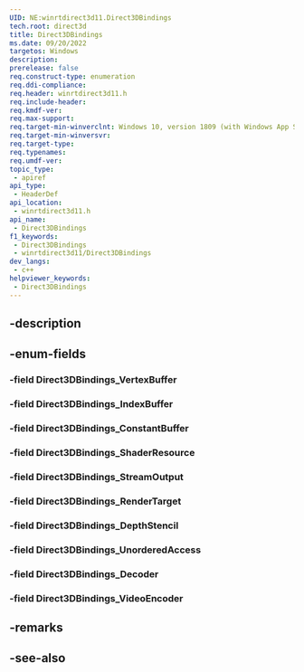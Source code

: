 ```yaml
---
UID: NE:winrtdirect3d11.Direct3DBindings
tech.root: direct3d
title: Direct3DBindings
ms.date: 09/20/2022
targetos: Windows
description: 
prerelease: false
req.construct-type: enumeration
req.ddi-compliance: 
req.header: winrtdirect3d11.h
req.include-header: 
req.kmdf-ver: 
req.max-support: 
req.target-min-winverclnt: Windows 10, version 1809 (with Windows App SDK 1.0 or later)
req.target-min-winversvr: 
req.target-type: 
req.typenames: 
req.umdf-ver: 
topic_type:
 - apiref
api_type:
 - HeaderDef
api_location:
 - winrtdirect3d11.h
api_name:
 - Direct3DBindings
f1_keywords:
 - Direct3DBindings
 - winrtdirect3d11/Direct3DBindings
dev_langs:
 - c++
helpviewer_keywords:
 - Direct3DBindings
---
```


## -description

## -enum-fields

### -field Direct3DBindings_VertexBuffer

### -field Direct3DBindings_IndexBuffer

### -field Direct3DBindings_ConstantBuffer

### -field Direct3DBindings_ShaderResource

### -field Direct3DBindings_StreamOutput

### -field Direct3DBindings_RenderTarget

### -field Direct3DBindings_DepthStencil

### -field Direct3DBindings_UnorderedAccess

### -field Direct3DBindings_Decoder

### -field Direct3DBindings_VideoEncoder

## -remarks

## -see-also


